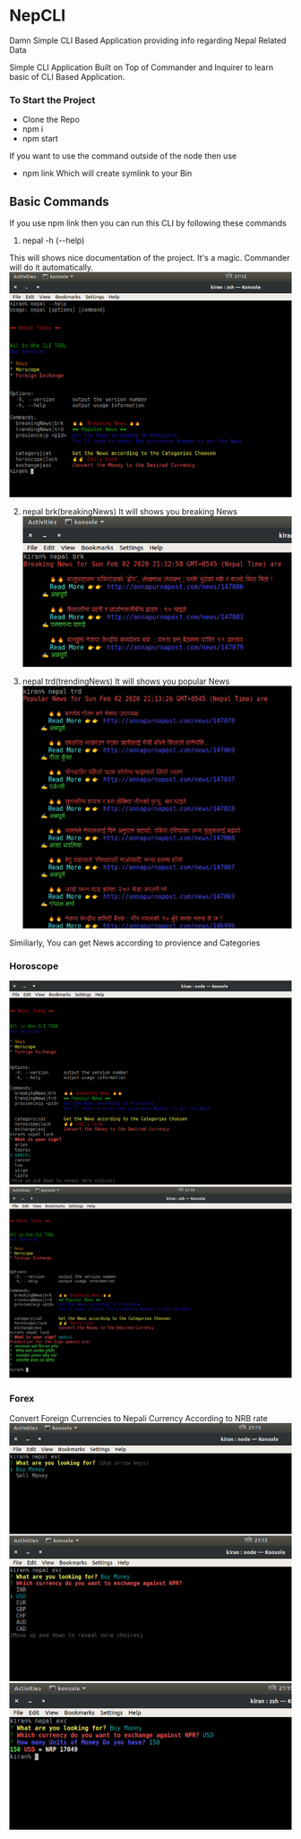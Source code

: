 # NepCLI
Damn Simple CLI Based Application providing info regarding Nepal Related Data

Simple CLI Application Built on Top of Commander and Inquirer to learn basic of CLI Based Application.

### To Start the Project
* Clone the Repo
* npm i
* npm start

If you want to use the command outside of the node then use 
* npm link
Which will create symlink to your Bin 

## Basic Commands 
If you use npm link then you can run this CLI by following these commands

1. nepal -h (--help)

This will shows nice documentation of the project. It's a magic. Commander will do it automatically.
![Help Command](https://github.com/ErKiran/NepCLI/blob/master/docs/Screenshot%20from%202020-02-02%2021-12-37.png)

2. nepal brk(breakingNews)
It will shows you breaking News
![Breaking News](https://github.com/ErKiran/NepCLI/blob/master/docs/Screenshot%20from%202020-02-02%2021-13-12.png)

3. nepal trd(trendingNews)
It will shows you popular News
![Trending News](https://github.com/ErKiran/NepCLI/blob/master/docs/Screenshot%20from%202020-02-02%2021-13-34.png)

Similiarly,
You can get News according to provience and Categories

### Horoscope

![Horoscope](https://github.com/ErKiran/NepCLI/blob/master/docs/Screenshot%20from%202020-02-02%2021-14-11.png)
![Luck](https://github.com/ErKiran/NepCLI/blob/master/docs/Screenshot%20from%202020-02-02%2021-14-31.png)

### Forex
Convert Foreign Currencies to Nepali Currency According to NRB rate
![Forex](https://github.com/ErKiran/NepCLI/blob/master/docs/Screenshot%20from%202020-02-02%2021-15-00.png)
![Options](https://github.com/ErKiran/NepCLI/blob/master/docs/Screenshot%20from%202020-02-02%2021-15-13.png)
![Conversion](https://github.com/ErKiran/NepCLI/blob/master/docs/Screenshot%20from%202020-02-02%2021-15-33.png)
